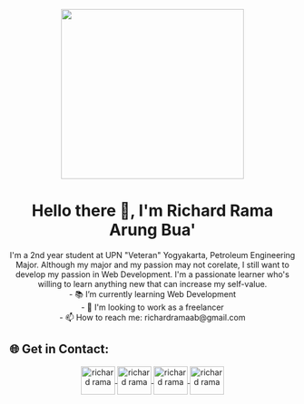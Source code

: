 <p align="center">
  <img  src="assets/github-banner.gif" width="80%" height="300px">
</p>
<h1 align="center">Hello there 👋, I'm Richard Rama Arung Bua'</h1>

<p align="center"> 
I'm a 2nd year student at UPN "Veteran" Yogyakarta, Petroleum Engineering Major. Although my major and my passion may not corelate, I still want to develop my passion in Web Development. I'm a passionate learner who's willing to learn anything new that can increase my self-value. <br>
- 📚 I’m currently learning Web Development <br>
- 👯 I'm looking to work as a freelancer <br>
- 📫 How to reach me: richardramaab@gmail.com <br>
</p>

## 🌐 Get in Contact:
<div align="center">
<a href="https://twitter.com/richardramaab" target="_blank" ><img align="center" src="https://raw.githubusercontent.com/rahuldkjain/github-profile-readme-generator/master/src/images/icons/Social/twitter.svg" alt="richard rama" height="50" width="60" /> </a>
<a href="https://instagram.com/richardramaab" target="_blank"><img align="center" src="https://raw.githubusercontent.com/rahuldkjain/github-profile-readme-generator/master/src/images/icons/Social/instagram.svg" alt="richard rama" height="50" width="60" /> </a>
<a href="https://facebook.com/richardramaab" target="_blank" color="white"><img align="center" src="https://raw.githubusercontent.com/rahuldkjain/github-profile-readme-generator/master/src/images/icons/Social/facebook.svg" alt="richard rama" height="50" width="60" /> </a>
<a href="https://github.com/richardramaab" target="_blank"><img align="center" src="https://raw.githubusercontent.com/rahuldkjain/github-profile-readme-generator/master/src/images/icons/Social/github.svg" alt="richard rama" height="50" width="60" /></a>
</div>
